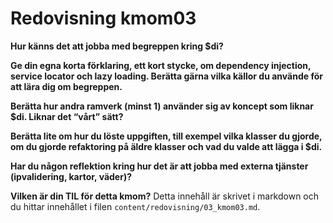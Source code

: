 ---
---
Redovisning kmom03
=========================

__Hur känns det att jobba med begreppen kring $di?__

__Ge din egna korta förklaring, ett kort stycke, om dependency injection, service locator och lazy loading. Berätta gärna vilka källor du använde för att lära dig om begreppen.__

__Berätta hur andra ramverk (minst 1) använder sig av koncept som liknar $di. Liknar det “vårt” sätt?__

__Berätta lite om hur du löste uppgiften, till exempel vilka klasser du gjorde, om du gjorde refaktoring på äldre klasser och vad du valde att lägga i $di.__

__Har du någon reflektion kring hur det är att jobba med externa tjänster (ipvalidering, kartor, väder)?__

__Vilken är din TIL för detta kmom?__
Detta innehåll är skrivet i markdown och du hittar innehållet i filen `content/redovisning/03_kmom03.md`.
